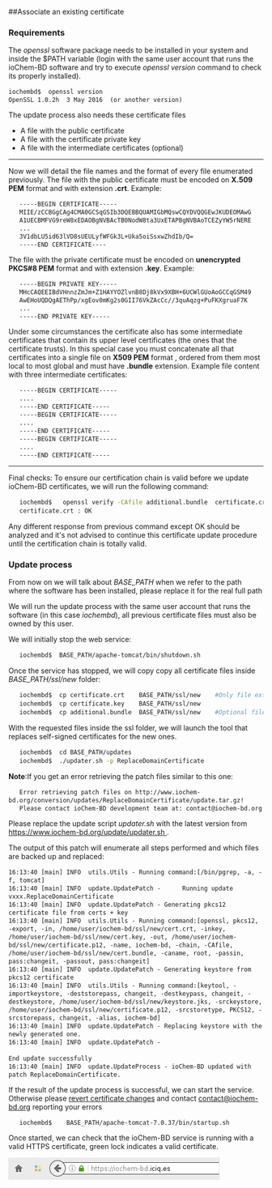 ##Associate an existing certificate

### Requirements
The *openssl* software package needs to be installed in your system and inside the $PATH variable (login with the same user account that runs the ioChem-BD software and try to execute *openssl version* command to check its properly installed).

```console
iochembd$  openssl version
OpenSSL 1.0.2h  3 May 2016  (or another version)
```

The update process also needs these certificate files

   * A file with the public certificate
   * A file with the certificate private key
   * A file with the intermediate certificates (optional)
-----------------------------------------------------------------------


Now we will detail the file names and the format of every file enumerated previously.
The file with the public certificate must be encoded on **X.509 PEM** format and with extension **.crt**. Example:

```console
   -----BEGIN CERTIFICATE-----
   MIIE/zCCBGgCAg4CMA0GCSqGSIb3DQEBBQUAMIGbMQswCQYDVQQGEwJKUDEOMAwG
   A1UECBMFVG9reW8xEDAOBgNVBAcTB0NodW8ta3UxETAPBgNVBAoTCEZyYW5rNERE    
   ...
   3V1dbLU5id63lVD8sUEULyfWFGk3L+Uka5oiSsxwZhdIb/Q=
   -----END CERTIFICATE----
```

The file with the private certificate must be encoded on **unencrypted PKCS\#8 PEM** format and with extension **.key**. Example:

```console
   -----BEGIN PRIVATE KEY-----
   MHcCAQEEIBdVHnnzZmJm+Z1HAYYOZlvnB8Dj8kVx9XBH+6UCWlGUoAoGCCqGSM49
   AwEHoUQDQgAEThPp/xgEov0mKg2s0GII76VkZAcCc//3quAqzg+PuFKXgruaF7K
   ...
   -----END PRIVATE KEY-----
```
Under some circumstances the certificate also has some intermediate certificates that contain its upper level certificates (the ones that the certificate trusts). In this special case you must concatenate all that certificates into a single file on **X509 PEM** format , ordered from them most local to most global and must have **.bundle** extension. Example file content with three intermediate certificates:

```console
   -----BEGIN CERTIFICATE-----
   ....
   -----END CERTIFICATE-----
   -----BEGIN CERTIFICATE-----
   ....
   -----END CERTIFICATE-----
   -----BEGIN CERTIFICATE-----
   ....
   -----END CERTIFICATE-----
```
------------------------------------------------------------------------

Final checks: To ensure our certification chain is valid before we update ioChem-BD certificates, we will run the following command:

```bash
   iochembd$   openssl verify -CAfile additional.bundle  certificate.crt 
   certificate.crt : OK
```
Any different response from previous command except OK should be analyzed and it's not advised to continue this certificate update procedure until the certification chain is totally valid.

### Update process

From now on we will talk about *BASE_PATH* when we refer to the path where the software has been installed, please replace it for the real full path

We will run the update process with the same user account that runs the software (in this case *iochembd*), all previous certificate files must also be owned by this user.

We will initially stop the web service:

```bash
   iochembd$  BASE_PATH/apache-tomcat/bin/shutdown.sh
```

Once the service has stopped, we will copy copy all certificate files inside *BASE_PATH/ssl/new* folder:

```bash
   iochembd$  cp certificate.crt    BASE_PATH/ssl/new    #Only file extensions are fixed, names and original file paths can be arbitrary 
   iochembd$  cp certificate.key    BASE_PATH/ssl/new     
   iochembd$  cp additional.bundle  BASE_PATH/ssl/new    #Optional file
```

With the requested files inside the ssl folder, we will launch the tool that replaces self-signed certificates for the new ones.

```bash
   iochembd$  cd BASE_PATH/updates
   iochembd$  ./updater.sh -p ReplaceDomainCertificate
```

**Note**:If you get an error retrieving the patch files similar to this one:

```console
   Error retrieving patch files on http://www.iochem-bd.org/conversion/updates/ReplaceDomainCertificate/update.tar.gz!
   Please contact ioChem-BD development team at: contact@iochem-bd.org
```

Please replace the update script *updater.sh* with the latest version from [https://www.iochem-bd.org/update/updater.sh ](https://www.iochem-bd.org/update/updater.sh).

The output of this patch will enumerate all steps performed and which files are backed up and replaced:

```console
16:13:40 [main] INFO  utils.Utils - Running command:[/bin/pgrep, -a, -f, tomcat]
16:13:40 [main] INFO  update.UpdatePatch -      Running update vxxx.ReplaceDomainCertificate
16:13:40 [main] INFO  update.UpdatePatch - Generating pkcs12 certificate file from certs + key
16:13:40 [main] INFO  utils.Utils - Running command:[openssl, pkcs12, -export, -in, /home/user/iochem-bd/ssl/new/cert.crt, -inkey, /home/user/iochem-bd/ssl/new/cert.key, -out, /home/user/iochem-bd/ssl/new/certificate.p12, -name, iochem-bd, -chain, -CAfile, /home/user/iochem-bd/ssl/new/cert.bundle, -caname, root, -passin, pass:changeit, -passout, pass:changeit]
16:13:40 [main] INFO  update.UpdatePatch - Generating keystore from pkcs12 certificate
16:13:40 [main] INFO  utils.Utils - Running command:[keytool, -importkeystore, -deststorepass, changeit, -destkeypass, changeit, -destkeystore, /home/user/iochem-bd/ssl/new/keystore.jks, -srckeystore, /home/user/iochem-bd/ssl/new/certificate.p12, -srcstoretype, PKCS12, -srcstorepass, changeit, -alias, iochem-bd]
16:13:40 [main] INFO  update.UpdatePatch - Replacing keystore with the newly generated one.
16:13:40 [main] INFO  update.UpdatePatch - 

End update successfully
16:13:40 [main] INFO  update.UpdateProcess - ioChem-BD updated with patch ReplaceDomainCertificate. 
 ```
 
If the result of the update process is successful, we can start the service. Otherwise please [revert certificate changes](/other-operations/replace-https-certificate/undo-certificate-generation-process.md) and contact contact@iochem-bd.org reporting your errors

```bash
   iochembd$    BASE_PATH/apache-tomcat-7.0.37/bin/startup.sh
```
Once started, we can check that the ioChem-BD service is running with a valid HTTPS certificate, green lock indicates a valid certificate.

![](/images/Correct_https_certificate.png)
